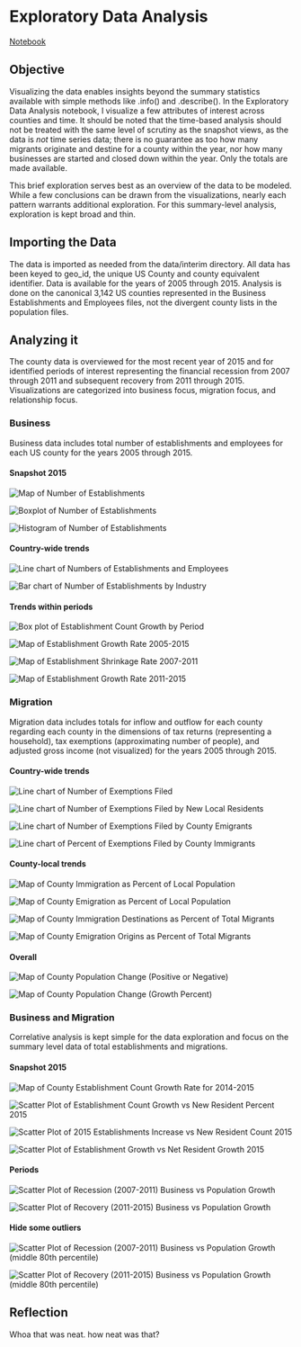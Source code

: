 # Exploratory Data Analysis
[Notebook](https://github.com/raymondgh/springboard-data-science/blob/master/Capstone%201/ExploratoryDataAnalysis.ipynb)

## Objective

Visualizing the data enables insights beyond the summary statistics available with simple methods like .info() and .describe(). In the Exploratory Data Analysis notebook, I visualize a few attributes of interest across counties and time. It should be noted that the time-based analysis should not be treated with the same level of scrutiny as the snapshot views, as the data is _not_ time series data; there is no guarantee as too how many migrants originate and destine for a county within the year, nor how many businesses are started and closed down within the year. Only the totals are made available.

This brief exploration serves best as an overview of the data to be modeled. While a few conclusions can be drawn from the visualizations, nearly each pattern warrants additional exploration. For this summary-level analysis, exploration is kept broad and thin.


## Importing the Data

The data is imported as needed from the data/interim directory. All data has been keyed to geo_id, the unique US County and county equivalent identifier. Data is available for the years of 2005 through 2015. Analysis is done on the canonical 3,142 US counties represented in the Business Establishments and Employees files, not the divergent county lists in the population files.

## Analyzing it

The county data is overviewed for the most recent year of 2015 and for identified periods of interest representing the financial recession from 2007 through 2011 and subsequent recovery from 2011 through 2015. Visualizations are categorized into business focus, migration focus, and relationship focus.

### Business

Business data includes total number of establishments and employees for each US county for the years 2005 through 2015.

#### Snapshot 2015

![Map of Number of Establishments](images/eda1.png)

![Boxplot of Number of Establishments](images/eda2.png)

![Histogram of Number of Establishments](images/eda3.png)

#### Country-wide trends

![Line chart of Numbers of Establishments and Employees](images/eda4.png)

![Bar chart of Number of Establishments by Industry](images/eda5.png)

#### Trends within periods

![Box plot of Establishment Count Growth by Period](images/eda6.png)

![Map of Establishment Growth Rate 2005-2015](images/eda7.png)

![Map of Establishment Shrinkage Rate 2007-2011](images/eda8.png)

![Map of Establishment Growth Rate 2011-2015](images/eda9.png)

### Migration

Migration data includes totals for inflow and outflow for each county regarding each county in the dimensions of tax returns (representing a household), tax exemptions (approximating number of people), and adjusted gross income (not visualized) for the years 2005 through 2015.

#### Country-wide trends

![Line chart of Number of Exemptions Filed](images/eda10.png)

![Line chart of Number of Exemptions Filed by New Local Residents](images/eda11.png)

![Line chart of Number of Exemptions Filed by County Emigrants](images/eda12.png)

![Line chart of Percent of Exemptions Filed by County Immigrants](images/eda13.png)

#### County-local trends

![Map of County Immigration as Percent of Local Population](images/eda14.png)

![Map of County Emigration as Percent of Local Population](images/eda15.png)

![Map of County Immigration Destinations as Percent of Total Migrants](images/eda16.png)

![Map of County Emigration Origins as Percent of Total Migrants](images/eda17.png)


#### Overall

![Map of County Population Change (Positive or Negative)](images/eda18.png)

![Map of County Population Change (Growth Percent)](images/eda19.png)


### Business and Migration

Correlative analysis is kept simple for the data exploration and focus on the summary level data of total establishments and migrations.

#### Snapshot 2015

![Map of County Establishment Count Growth Rate for 2014-2015](images/eda20.png)

![Scatter Plot of Establishment Count Growth vs New Resident Percent 2015](images/eda21.png)

![Scatter Plot of 2015 Establishments Increase vs New Resident Count 2015](images/eda22.png)

![Scatter Plot of Establishment Growth vs Net Resident Growth 2015](images/eda23.png)

#### Periods

![Scatter Plot of Recession (2007-2011) Business vs Population Growth](images/eda24.png)

![Scatter Plot of Recovery (2011-2015) Business vs Population Growth](images/eda25.png)


#### Hide some outliers

![Scatter Plot of Recession (2007-2011) Business vs Population Growth (middle 80th percentile)](images/eda26.png)

![Scatter Plot of Recovery (2011-2015) Business vs Population Growth (middle 80th percentile)](images/eda27.png)


## Reflection

Whoa that was neat. how neat was that?
